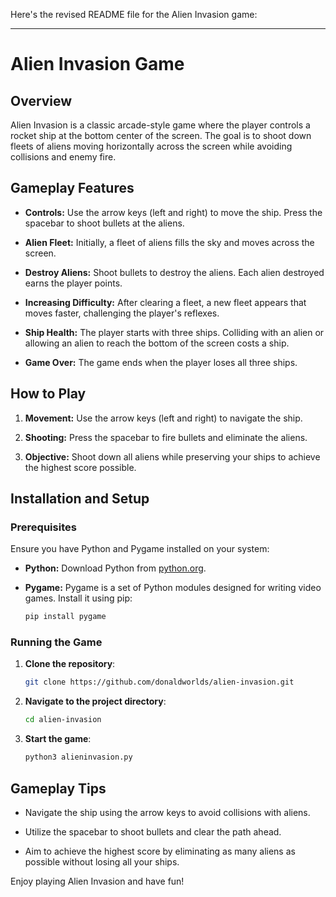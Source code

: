 Here's the revised README file for the Alien Invasion game:

---

# Alien Invasion Game

## Overview

Alien Invasion is a classic arcade-style game where the player controls a rocket ship at the bottom center of the screen. The goal is to shoot down fleets of aliens moving horizontally across the screen while avoiding collisions and enemy fire.

## Gameplay Features

- **Controls:** Use the arrow keys (left and right) to move the ship. Press the spacebar to shoot bullets at the aliens.
  
- **Alien Fleet:** Initially, a fleet of aliens fills the sky and moves across the screen.
  
- **Destroy Aliens:** Shoot bullets to destroy the aliens. Each alien destroyed earns the player points.
  
- **Increasing Difficulty:** After clearing a fleet, a new fleet appears that moves faster, challenging the player's reflexes.
  
- **Ship Health:** The player starts with three ships. Colliding with an alien or allowing an alien to reach the bottom of the screen costs a ship.
  
- **Game Over:** The game ends when the player loses all three ships.

## How to Play

1. **Movement:** Use the arrow keys (left and right) to navigate the ship.
   
2. **Shooting:** Press the spacebar to fire bullets and eliminate the aliens.
   
3. **Objective:** Shoot down all aliens while preserving your ships to achieve the highest score possible.

## Installation and Setup

### Prerequisites

Ensure you have Python and Pygame installed on your system:

- **Python:** Download Python from [python.org](https://www.python.org/downloads/).
  
- **Pygame:** Pygame is a set of Python modules designed for writing video games. Install it using pip:

  ```bash
  pip install pygame
  ```

### Running the Game

1. **Clone the repository**:

   ```bash
   git clone https://github.com/donaldworlds/alien-invasion.git
   ```

2. **Navigate to the project directory**:

   ```bash
   cd alien-invasion
   ```

3. **Start the game**:

   ```bash
   python3 alieninvasion.py
   ```

## Gameplay Tips

- Navigate the ship using the arrow keys to avoid collisions with aliens.
  
- Utilize the spacebar to shoot bullets and clear the path ahead.
  
- Aim to achieve the highest score by eliminating as many aliens as possible without losing all your ships.

Enjoy playing Alien Invasion and have fun!

